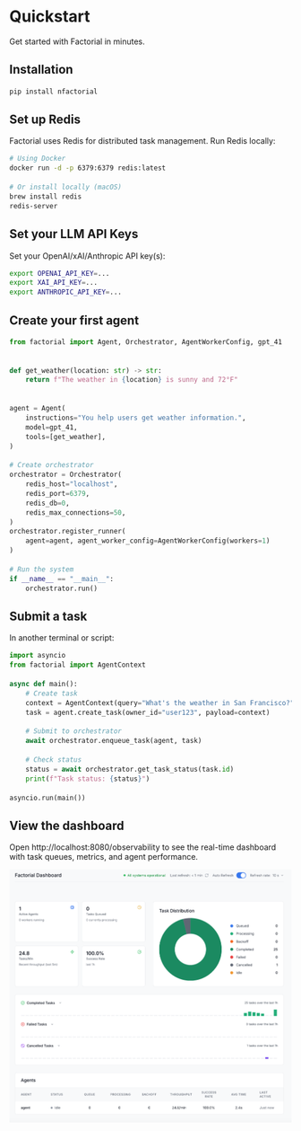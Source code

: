 # Quickstart

Get started with Factorial in minutes.

## Installation

```bash
pip install nfactorial
```

## Set up Redis

Factorial uses Redis for distributed task management. Run Redis locally:

```bash
# Using Docker
docker run -d -p 6379:6379 redis:latest

# Or install locally (macOS)
brew install redis
redis-server
```

## Set your LLM API Keys

Set your OpenAI/xAI/Anthropic API key(s):

```bash
export OPENAI_API_KEY=...
export XAI_API_KEY=...
export ANTHROPIC_API_KEY=...
```

## Create your first agent

```python
from factorial import Agent, Orchestrator, AgentWorkerConfig, gpt_41


def get_weather(location: str) -> str:
    return f"The weather in {location} is sunny and 72°F"


agent = Agent(
    instructions="You help users get weather information.",
    model=gpt_41,
    tools=[get_weather],
)

# Create orchestrator
orchestrator = Orchestrator(
    redis_host="localhost",
    redis_port=6379,
    redis_db=0,
    redis_max_connections=50,
)
orchestrator.register_runner(
    agent=agent, agent_worker_config=AgentWorkerConfig(workers=1)
)

# Run the system
if __name__ == "__main__":
    orchestrator.run()

```

## Submit a task

In another terminal or script:

```python
import asyncio
from factorial import AgentContext

async def main():
    # Create task
    context = AgentContext(query="What's the weather in San Francisco?")
    task = agent.create_task(owner_id="user123", payload=context)
    
    # Submit to orchestrator
    await orchestrator.enqueue_task(agent, task)
    
    # Check status
    status = await orchestrator.get_task_status(task.id)
    print(f"Task status: {status}")

asyncio.run(main())
```

## View the dashboard

Open http://localhost:8080/observability to see the real-time dashboard with task queues, metrics, and agent performance.

![Dashboard](../static/img/dashboard.png)
